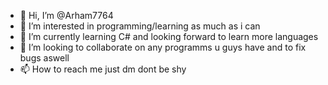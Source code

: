 - 👋 Hi, I’m @Arham7764
- 👀 I’m interested in programming/learning as much as i can
- 🌱 I’m currently learning C# and looking forward to learn more languages 
- 💞️ I’m looking to collaborate on any programms u guys have and to fix bugs aswell
- 📫 How to reach me just dm dont be shy

<!---
Arham7764/Arham7764 is a ✨ special ✨ repository because its `README.md` (this file) appears on your GitHub profile.
You can click the Preview link to take a look at your changes.
--->
